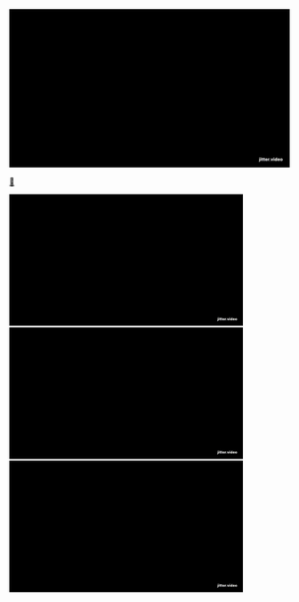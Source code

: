 <a href="#" target="_blank">
<img src="vid1.gif" width="840px" alt="VIDEO PROFILE" />
</a>

<a href="#" target="_blank">🧰
</a>

<a href="#" target="_blank">
<img src="vid1.gif" width="420px" alt="VIDEO PROFILE" />
</a>

<a href="#" target="_blank">
<img src="vid1.gif" width="420px" alt="VIDEO PROFILE" />
</a>

<a href="#" target="_blank">
<img src="vid1.gif" width="420px" alt="VIDEO PROFILE" />
</a>
